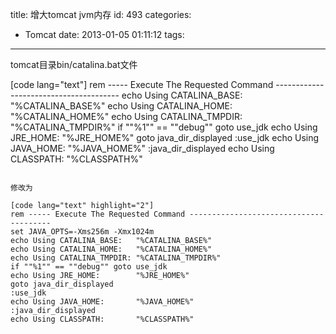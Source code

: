 title: 增大tomcat jvm内存
id: 493
categories:
  - Tomcat
date: 2013-01-05 01:11:12
tags:
---

tomcat目录bin/catalina.bat文件

[code lang="text"]
rem ----- Execute The Requested Command ---------------------------------------
echo Using CATALINA_BASE:   "%CATALINA_BASE%"
echo Using CATALINA_HOME:   "%CATALINA_HOME%"
echo Using CATALINA_TMPDIR: "%CATALINA_TMPDIR%"
if ""%1"" == ""debug"" goto use_jdk
echo Using JRE_HOME:        "%JRE_HOME%"
goto java_dir_displayed
:use_jdk
echo Using JAVA_HOME:       "%JAVA_HOME%"
:java_dir_displayed
echo Using CLASSPATH:       "%CLASSPATH%"
```

修改为

[code lang="text" highlight="2"]
rem ----- Execute The Requested Command ---------------------------------------
set JAVA_OPTS=-Xms256m -Xmx1024m
echo Using CATALINA_BASE:   "%CATALINA_BASE%"
echo Using CATALINA_HOME:   "%CATALINA_HOME%"
echo Using CATALINA_TMPDIR: "%CATALINA_TMPDIR%"
if ""%1"" == ""debug"" goto use_jdk
echo Using JRE_HOME:        "%JRE_HOME%"
goto java_dir_displayed
:use_jdk
echo Using JAVA_HOME:       "%JAVA_HOME%"
:java_dir_displayed
echo Using CLASSPATH:       "%CLASSPATH%"
```
